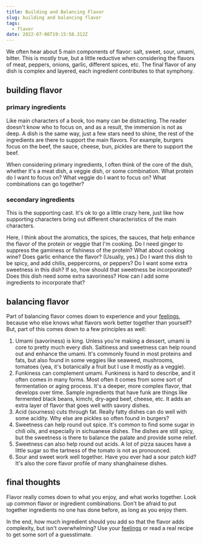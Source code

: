 ```yaml
---
title: Building and Balancing Flavor
slug: building and balancing flavor
tags:
  - flavor
date: 2022-07-06T19:15:58.312Z
---
```


We often hear about 5 main components of flavor: salt, sweet, sour, umami, bitter. This is mostly true, but a little reductive when considering the flavors of meat, peppers, onions, garlic, different spices, etc. The final flavor of any dish is complex and layered, each ingredient contributes to that symphony.

## building flavor

### primary ingredients

Like main characters of a book, too many can be distracting. The reader doesn't know who to focus on, and as a result, the immersion is not as deep. A dish is the same way, just a few stars need to shine, the rest of the ingredients are there to support the main flavors. For example, burgers focus on the beef, the sauce, cheese, bun, pickles are there to support the beef.

When considering primary ingredients, I often think of the core of the dish, whether it's a meat dish, a veggie dish, or some combination. What protein do I want to focus on? What veggie do I want to focus on? What combinations can go together?

### secondary ingredients

This is the supporting cast. It's ok to go a little crazy here, just like how supporting characters bring out different characteristics of the main characters.

Here, I think about the aromatics, the spices, the sauces, that help enhance the flavor of the protein or veggie that I'm cooking. Do I need ginger to suppress the gaminess or fishiness of the protein? What about cooking wine? Does garlic enhance the flavor? (Usually, yes.) Do I want this dish to be spicy, and add chilis, peppercorns, or peppers? Do I want some extra sweetness in this dish? If so, how should that sweetness be incorporated? Does this dish need some extra savoriness? How can I add some ingredients to incorporate that?

## balancing flavor

Part of balancing flavor comes down to experience and your [feelings](/principles/cooking-with-feelings), because who else knows what flavors work better together than yourself? But, part of this comes down to a few principles as well:

1. Umami (savoriness) is king. Unless you're making a dessert, umami is core to pretty much every dish. Saltiness and sweetness can help round out and enhance the umami. It's commonly found in most proteins and fats, but also found in some veggies like seaweed, mushrooms, tomatoes (yea, it's botanically a fruit but I use it mostly as a veggie).
2. Funkiness can complement umami. Funkiness is hard to describe, and it often comes in many forms. Most often it comes from some sort of fermentation or aging process. It's a deeper, more complex flavor, that develops over time. Sample ingredients that have funk are things like fermented black beans, kimchi, dry-aged beef, cheese, etc. It adds an extra layer of flavor that goes well with savory dishes.
3. Acid (sourness) cuts through fat. Really fatty dishes can do well with some acidity. Why else are pickles so often found in burgers?
4. Sweetness can help round out spice. It's common to find some sugar in chili oils, and especially in sichuanese dishes. The dishes are still spicy, but the sweetness is there to balance the palate and provide some relief.
5. Sweetness can also help round out acids. A lot of pizza sauces have a little sugar so the tartness of the tomato is not as pronounced.
6. Sour and sweet work well together. Have you ever had a sour patch kid? It's also the core flavor profile of many shanghainese dishes.

## final thoughts

Flavor really comes down to what you enjoy, and what works together. Look up common flavor or ingredient combinations. Don't be afraid to put together ingredients no one has done before, as long as you enjoy them.

In the end, how much ingredient should you add so that the flavor adds complexity, but isn't overwhelming? Use your [feelings](/principles/cooking-with-feelings) or read a real recipe to get some sort of a guesstimate.
